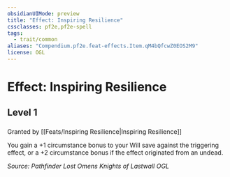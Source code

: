 ```yaml
---
obsidianUIMode: preview
title: "Effect: Inspiring Resilience"
cssclasses: pf2e,pf2e-spell
tags:
  - trait/common
aliases: "Compendium.pf2e.feat-effects.Item.qM4bQfcwZ0EOS2M9"
license: OGL
---
```

# Effect: Inspiring Resilience
## Level 1
### 






Granted by [[Feats/Inspiring Resilience|Inspiring Resilience]]

You gain a +1 circumstance bonus to your Will save against the triggering effect, or a +2 circumstance bonus if the effect originated from an undead.

*Source: Pathfinder Lost Omens Knights of Lastwall*
*OGL*